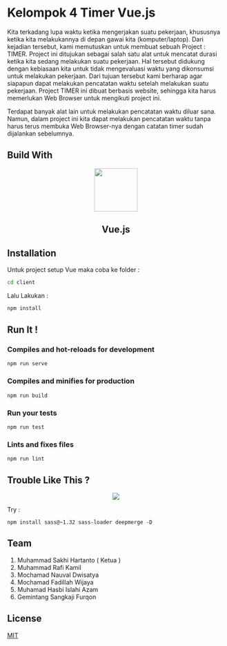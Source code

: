 # Kelompok 4 Timer Vue.js


Kita terkadang lupa waktu ketika mengerjakan suatu pekerjaan, khususnya ketika kita melakukannya di depan gawai kita (komputer/laptop). Dari kejadian tersebut, kami memutuskan untuk membuat sebuah Project : TIMER. Project ini ditujukan sebagai salah satu alat untuk mencatat durasi ketika kita sedang melakukan suatu pekerjaan. Hal tersebut didukung dengan kebiasaan kita untuk tidak mengevaluasi waktu yang dikonsumsi untuk melakukan pekerjaan. Dari tujuan tersebut kami berharap agar siapapun dapat melakukan pencatatan waktu setelah melakukan suatu pekerjaan. Project TIMER ini dibuat berbasis website, sehingga kita harus memerlukan Web Browser untuk mengikuti project ini.

Terdapat banyak alat lain untuk melakukan pencatatan waktu diluar sana. Namun, dalam project ini kita dapat melakukan pencatatan waktu tanpa harus terus membuka Web Browser-nya dengan catatan timer sudah dijalankan sebelumnya.

## Build With 
<p align="center">
<img src="https://upload.wikimedia.org/wikipedia/commons/f/f1/Vue.png" width="100">
  <h2 align="center"> Vue.js </h2>
</p>

## Installation

Untuk project setup Vue maka coba ke folder : 
```bash
cd client 
```
Lalu Lakukan : 
```bash
npm install
```

## Run It !
### Compiles and hot-reloads for development
```
npm run serve
```

### Compiles and minifies for production
```
npm run build
```

### Run your tests
```
npm run test
```

### Lints and fixes files
```
npm run lint
```

## Trouble Like This ?

<p align="center">
<img src="https://user-images.githubusercontent.com/61140070/138977060-860dd623-ed0c-4c02-858d-bc73c6835970.jpeg">
</p>

Try :
```
npm install sass@~1.32 sass-loader deepmerge -D
```


## Team
1. Muhammad Sakhi Hartanto ( Ketua )
2. Muhammad Rafi Kamil
3. Mochamad Nauval Dwisatya
4. Mochamad Fadillah Wijaya
5. Muhamad Hasbi Islahi Azam
6. Gemintang Sangkaji Furqon
## License
[MIT](https://choosealicense.com/licenses/mit/)

